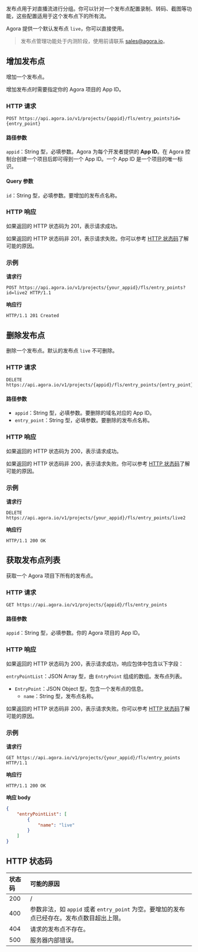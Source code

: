 发布点用于对直播流进行分组。你可以针对一个发布点配置录制、转码、截图等功能，这些配置适用于这个发布点下的所有流。

Agora 提供一个默认发布点 `live`，你可以直接使用。

> 发布点管理功能处于内测阶段，使用前请联系 sales@agora.io。

## 增加发布点

增加一个发布点。

增加发布点时需要指定你的 Agora 项目的 App ID。

### HTTP 请求

```http
POST https://api.agora.io/v1/projects/{appid}/fls/entry_points?id={entry_point}
```

#### 路径参数

`appid`：String 型，必填参数。Agora 为每个开发者提供的 **App ID**。在 Agora 控制台创建一个项目后即可得到一个 App ID。一个 App ID 是一个项目的唯一标识。

#### Query 参数

`id`：String 型，必填参数。要增加的发布点名称。

### HTTP 响应

如果返回的 HTTP 状态码为 201，表示请求成功。

如果返回的 HTTP 状态码非 201，表示请求失败。你可以参考 [HTTP 状态码](#http-code)了解可能的原因。

### 示例

**请求行**

```http
POST https://api.agora.io/v1/projects/{your_appid}/fls/entry_points?id=live2 HTTP/1.1
```

**响应行**

```http
HTTP/1.1 201 Created
```

## 删除发布点

删除一个发布点。默认的发布点 `live` 不可删除。

### HTTP 请求

```http
DELETE https://api.agora.io/v1/projects/{appid}/fls/entry_points/{entry_point}
```

#### 路径参数

- `appid`：String 型，必填参数。要删除的域名对应的 App ID。
- `entry_point`：String 型，必填参数。要删除的发布点名称。

### HTTP 响应

如果返回的 HTTP 状态码为 200，表示请求成功。

如果返回的 HTTP 状态码非 200，表示请求失败。你可以参考 [HTTP 状态码](#http-code)了解可能的原因。

### 示例

**请求行**

```http
DELETE https://api.agora.io/v1/projects/{your_appid}/fls/entry_points/live2
```

**响应行**

```http
HTTP/1.1 200 OK
```

## 获取发布点列表

获取一个 Agora 项目下所有的发布点。

### HTTP 请求

```http
GET https://api.agora.io/v1/projects/{appid}/fls/entry_points
```

#### 路径参数

`appid`：String 型，必填参数。你的 Agora 项目的 App ID。

### HTTP 响应

如果返回的 HTTP 状态码为 200，表示请求成功，响应包体中包含以下字段：

`entryPointList`：JSON Array 型，由 `EntryPoint` 组成的数组。发布点列表。

- `EntryPoint`：JSON Object 型，包含一个发布点的信息。
  - `name`：String 型，发布点名称。

如果返回的 HTTP 状态码非 200，表示请求失败。你可以参考 [HTTP 状态码](#http-code)了解可能的原因。

### 示例

**请求行**

```http
GET https://api.agora.io/v1/projects/{your_appid}/fls/entry_points HTTP/1.1
```

**响应行**

```http
HTTP/1.1 200 OK
```

**响应 body**

```json
{
    "entryPointList": [
        {
            "name": "live"
        }
    ]
}
```

<a name="http-code"></a>

## HTTP 状态码

| 状态码 | 可能的原因                                                   |
| :----- | :----------------------------------------------------------- |
| 200    | /                                                            |
| 400    | 参数非法，如 `appid` 或者 `entry_point` 为空。要增加的发布点已经存在。发布点数目超出上限。 |
| 404    | 请求的发布点不存在。                                         |
| 500    | 服务器内部错误。                                             |